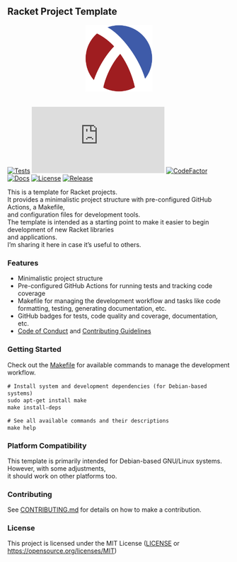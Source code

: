 ## Racket Project Template

<div align="center">
  <picture>
    <img alt="Racket Logo" src="logo.svg" height="30%" width="30%">
  </picture>
</div>
<br>

[![Tests](https://img.shields.io/github/actions/workflow/status/habedi/template-racket-project/tests.yml?label=tests&style=flat&logo=github)](https://github.com/habedi/template-racket-project/actions/workflows/tests.yml)
[![Code Coverage](https://badgen.net/https/habedi.github.io/template-racket-project/badge.json)](https://habedi.github.io/template-racket-project)
[![CodeFactor](https://img.shields.io/codefactor/grade/github/habedi/template-racket-project?label=code%20quality&style=flat&logo=codefactor)](https://www.codefactor.io/repository/github/habedi/template-racket-project)
[![Docs](https://img.shields.io/badge/docs-latest-007ec6?label=docs&style=flat&logo=readthedocs)](docs)
[![License](https://img.shields.io/badge/license-MIT-007ec6?label=license&style=flat&logo=open-source-initiative)](https://github.com/habedi/template-racket-project)
[![Release](https://img.shields.io/github/release/habedi/template-racket-project.svg?label=release&style=flat&logo=github)](https://github.com/habedi/template-racket-project/releases/latest)

This is a template for Racket projects.  
It provides a minimalistic project structure with pre-configured GitHub Actions, a Makefile,  
and configuration files for development tools.  
The template is intended as a starting point to make it easier to begin development of new Racket libraries  
and applications.  
I’m sharing it here in case it’s useful to others.

### Features

- Minimalistic project structure
- Pre-configured GitHub Actions for running tests and tracking code coverage
- Makefile for managing the development workflow and tasks like code formatting, testing, generating documentation, etc.
- GitHub badges for tests, code quality and coverage, documentation, etc.
- [Code of Conduct](CODE_OF_CONDUCT.md) and [Contributing Guidelines](CONTRIBUTING.md)

### Getting Started

Check out the [Makefile](Makefile) for available commands to manage the development workflow.

```shell
# Install system and development dependencies (for Debian-based systems)
sudo apt-get install make
make install-deps
```

```shell
# See all available commands and their descriptions
make help
```

### Platform Compatibility

This template is primarily intended for Debian-based GNU/Linux systems. However, with some adjustments,  
it should work on other platforms too.

### Contributing

See [CONTRIBUTING.md](CONTRIBUTING.md) for details on how to make a contribution.

### License

This project is licensed under the MIT License ([LICENSE](LICENSE) or https://opensource.org/licenses/MIT)
